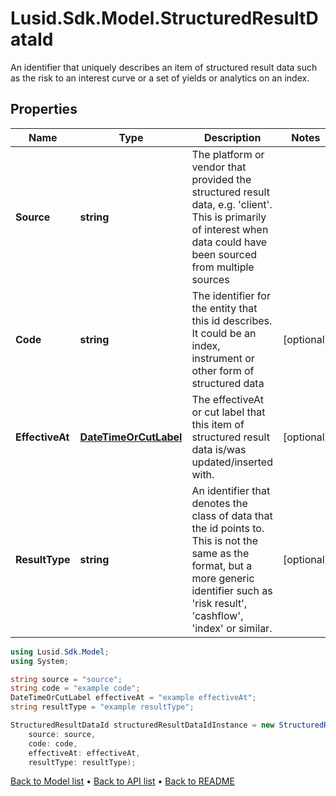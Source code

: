 # Lusid.Sdk.Model.StructuredResultDataId
An identifier that uniquely describes an item of structured result data such as the risk to an interest curve or a set of yields or analytics on an index.

## Properties

Name | Type | Description | Notes
------------ | ------------- | ------------- | -------------
**Source** | **string** | The platform or vendor that provided the structured result data, e.g. &#39;client&#39;. This is primarily of interest when data could have been sourced from multiple sources | 
**Code** | **string** | The identifier for the entity that this id describes. It could be an index, instrument or other form of structured data | [optional] 
**EffectiveAt** | [**DateTimeOrCutLabel**](DateTimeOrCutLabel.md) | The effectiveAt or cut label that this item of structured result data is/was updated/inserted with. | [optional] 
**ResultType** | **string** | An identifier that denotes the class of data that the id points to. This is not the same as the format, but a more generic identifier such as &#39;risk result&#39;, &#39;cashflow&#39;, &#39;index&#39; or similar. | [optional] 

```csharp
using Lusid.Sdk.Model;
using System;

string source = "source";
string code = "example code";
DateTimeOrCutLabel effectiveAt = "example effectiveAt";
string resultType = "example resultType";

StructuredResultDataId structuredResultDataIdInstance = new StructuredResultDataId(
    source: source,
    code: code,
    effectiveAt: effectiveAt,
    resultType: resultType);
```

[Back to Model list](../README.md#documentation-for-models) &#8226; [Back to API list](../README.md#documentation-for-api-endpoints) &#8226; [Back to README](../README.md)
